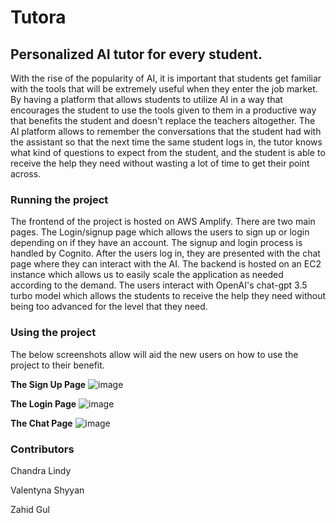 # Tutora
## Personalized AI tutor for every student.

With the rise of the popularity of AI, it is important that students get familiar with the tools that will be extremely useful when they enter the job market.
By having a platform that allows students to utilize AI in a way that encourages the student to use the tools given to them in a productive way that benefits the student and doesn't replace the teachers altogether. The AI platform allows to remember the conversations that the student had with the
assistant so that the next time the same student logs in, the tutor knows what kind of questions to expect from the student, and the student is able to receive the help they need without wasting a lot of time to get their point across.

### Running the project
The frontend of the project is hosted on AWS Amplify. There are two main pages. The Login/signup page which allows the users to sign up or login depending on if they have an account. The signup and login process is handled by Cognito.
After the users log in, they are presented with the chat page where they can interact with the AI. The backend is hosted on an EC2 instance which allows us to easily scale the application as needed according to the demand. The users interact with OpenAI's chat-gpt 3.5 turbo model 
which allows the students to receive the help they need without being too advanced for the level that they need. 

### Using the project
The below screenshots allow will aid the new users on how to use the project to their benefit.

**The Sign Up Page**
![image](https://github.com/vshyyan/tutora/assets/126723328/747547be-ffe3-4b4d-ba31-931d60e7382f)

**The Login Page**
![image](https://github.com/vshyyan/tutora/assets/126723328/9edefa24-6c11-4689-83f5-76d02e8675a0)

**The Chat Page**
![image](https://github.com/vshyyan/tutora/assets/126723328/7580694a-1bdb-49d8-8a99-89e960f5c700)


### Contributors
Chandra Lindy

Valentyna Shyyan

Zahid Gul
